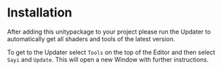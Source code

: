 # Installation

After adding this unitypackage to your project please run the Updater to automatically get all shaders and tools of the latest version.

To get to the Updater select `Tools` on the top of the Editor and then select `Sayi` and `Update`.
This will open a new Window with further instructions.